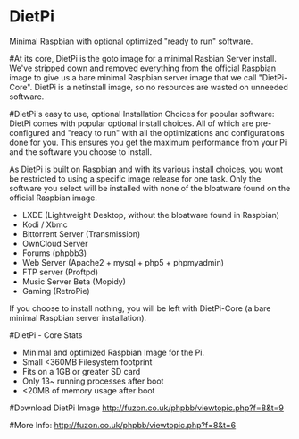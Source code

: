 # DietPi
Minimal Raspbian with optional optimized "ready to run" software.

#At its core, DietPi is the goto image for a minimal Rasbian Server install. 
We've stripped down and removed everything from the official Raspbian image to give us a bare minimal Raspbian server image that we call "DietPi-Core".
DietPi is a netinstall image, so no resources are wasted on unneeded software. 

#DietPi's easy to use, optional Installation Choices for popular software:
DietPi comes with popular optional install choices. All of which are pre-configured and "ready to run" with all the optimizations and configurations done for you. 
This ensures you get the maximum performance from your Pi and the software you choose to install.

As DietPi is built on Raspbian and with its various install choices, you wont be restricted to using a specific image release for one task.
Only the software you select will be installed with none of the bloatware found on the official Raspbian image.
- LXDE (Lightweight Desktop, without the bloatware found in Raspbian)
- Kodi / Xbmc
- Bittorrent Server (Transmission)
- OwnCloud Server
- Forums (phpbb3)
- Web Server (Apache2 + mysql + php5 + phpmyadmin)
- FTP server (Proftpd)
- Music Server Beta (Mopidy)
- Gaming (RetroPie)

If you choose to install nothing, you will be left with DietPi-Core (a bare minimal Raspbian server installation).

#DietPi - Core Stats
- Minimal and optimized Raspbian Image for the Pi.
- Small <360MB Filesystem footprint
- Fits on a 1GB or greater SD card
- Only 13~ running processes after boot
- <20MB of memory usage after boot

#Download DietPi Image
http://fuzon.co.uk/phpbb/viewtopic.php?f=8&t=9

#More Info:
http://fuzon.co.uk/phpbb/viewtopic.php?f=8&t=6
